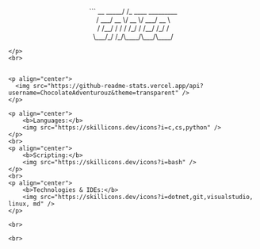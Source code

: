 
<p align="center">
 ```
        __                   
  _____/ /_  ____  _________ <br>
 / ___/ __ \/ __ \/ ___/ __ \<br>
/ /__/ / / / /_/ / /__/ /_/ /<br>
\___/_/ /_/\____/\___/\____/ <br>

```
</p>
<br>


<p align="center">
  <img src="https://github-readme-stats.vercel.app/api?username=ChocolateAdventurouz&theme=transparent" />
</p>

<p align="center">
    <b>Languages:</b>
    <img src="https://skillicons.dev/icons?i=c,cs,python" />
</p>
<br>
<p align="center">
    <b>Scripting:</b>
    <img src="https://skillicons.dev/icons?i=bash" />
</p>
<br>
<p align="center">
    <b>Technologies & IDEs:</b>
    <img src="https://skillicons.dev/icons?i=dotnet,git,visualstudio, linux, md" />
</p>

<br>

<br>
